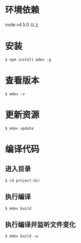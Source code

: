# 环境依赖
node v4.5.0 以上

# 安装
```
$ npm install mdev -g
```

# 查看版本
```
$ mdev -v
```

# 更新资源
```
$ mdev update
```

# 编译代码

## 进入目录
```
$ cd project-dir
```

## 执行编译
```
$ mdev build
```

## 执行编译并监听文件变化
```
$ mdev build -w
```
